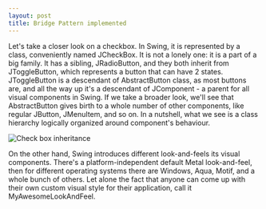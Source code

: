 ```yaml
---
layout: post
title: Bridge Pattern implemented
---
```


Let's take a closer look on a checkbox. In Swing, it is represented by a class,
conveniently named JCheckBox. It is not a lonely one: it is a part of a big
family. It has a sibling, JRadioButton, and they both inherit from
JToggleButton, which represents a button that can have 2 states. JToggleButton
is a descendant of AbstractButton class, as most buttons are, and all the way up
it's a descendant of JComponent - a parent for all visual components in
Swing. If we take a broader look, we'll see that AbstractButton gives birth to a
whole number of other components, like regular JButton, JMenuItem, and so on. In
a nutshell, what we see is a class hierarchy logically organized around
component's behaviour.

![Check box inheritance][check-box-inheritance]

On the other hand, Swing introduces different look-and-feels its visual
components. There's a platform-independent default Metal look-and-feel, then for
different operating systems there are Windows, Aqua, Motif, and a whole bunch of
others. Let alone the fact that anyone can come up with their own custom visual
style for their application, call it MyAwesomeLookAndFeel. 

[check-box-inheritance]: https://docs.google.com/drawings/d/1QH2ZOBNoqP95-S-JvHvzUnjDlJbtvS-O8qHLi23HP90/pub?w=396&h=232





